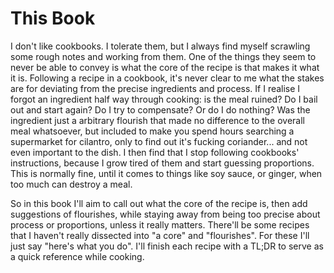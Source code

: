 # This Book

I don't like cookbooks.  I tolerate them, but I always find myself scrawling
some rough notes and working from them.  One of the things they seem to never
be able to convey is what the core of the recipe is that makes it what it is.
Following a recipe in a cookbook, it's never clear to me what the stakes are
for deviating from the precise ingredients and process.  If I realise I forgot
an ingredient half way through cooking: is the meal ruined? Do I bail out and
start again?  Do I try to compensate? Or do I do nothing?  Was the ingredient
just a arbitrary flourish that made no difference to the overall meal
whatsoever, but included to make you spend hours searching a supermarket for
cilantro, only to find out it's fucking coriander... and not even important to
the dish. I then find that I stop following cookbooks' instructions, because I
grow tired of them and start guessing proportions.  This is normally fine,
until it comes to things like soy sauce, or ginger, when too much can destroy a
meal.

So in this book I'll aim to call out what the core of the recipe is, then add
suggestions of flourishes, while staying away from being too precise about
process or proportions, unless it really matters.  There'll be some recipes
that I haven't really dissected into "a core" and "flourishes".  For these I'll
just say "here's what you do". I'll finish each recipe with a TL;DR to serve as
a quick reference while cooking.

